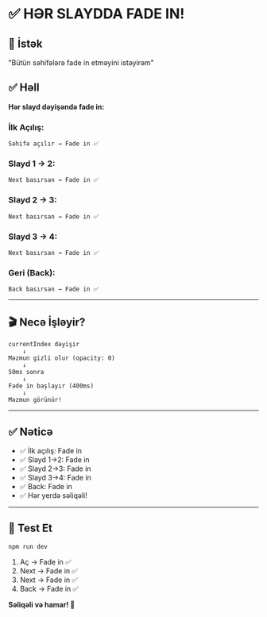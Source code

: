 # ✅ HƏR SLAYDDA FADE IN!

## 🎯 İstək
"Bütün səhifələrə fade in etməyini istəyirəm"

## ✅ Həll

**Hər slayd dəyişəndə fade in:**

### İlk Açılış:
```
Səhifə açılır → Fade in ✅
```

### Slayd 1 → 2:
```
Next basırsan → Fade in ✅
```

### Slayd 2 → 3:
```
Next basırsan → Fade in ✅
```

### Slayd 3 → 4:
```
Next basırsan → Fade in ✅
```

### Geri (Back):
```
Back basırsan → Fade in ✅
```

---

## 🎬 Necə İşləyir?

```
currentIndex dəyişir
    ↓
Məzmun gizli olur (opacity: 0)
    ↓
50ms sonra
    ↓
Fade in başlayır (400ms)
    ↓
Məzmun görünür!
```

---

## ✅ Nəticə

- ✅ İlk açılış: Fade in
- ✅ Slayd 1→2: Fade in
- ✅ Slayd 2→3: Fade in
- ✅ Slayd 3→4: Fade in
- ✅ Back: Fade in
- ✅ Hər yerdə səliqəli!

---

## 🧪 Test Et

```bash
npm run dev
```

1. Aç → Fade in ✅
2. Next → Fade in ✅
3. Next → Fade in ✅
4. Back → Fade in ✅

**Səliqəli və hamar! 🎉**
